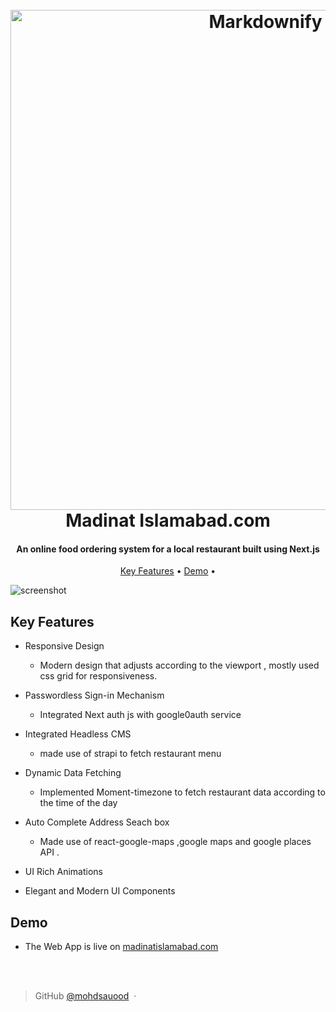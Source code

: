 
  
<h1 align="center">
  <br>
  <a href="https://madinatislamabad.com/">
  <img src="https://res.cloudinary.com/nightwing/image/upload/v1607528889/testing/madinat-islamabad/read%20me%20logo/read-me-logo_rnldtb.png" alt="Markdownify" width="800"></a>
  <br>
  Madinat Islamabad.com
  <br>
</h1>

<h4 align="center">An online food ordering system for a local restaurant built using Next.js</h4>

<p align="center">
  <a href="#key-features">Key Features</a> •
  <a href="#how-to-use">Demo</a> •
</p>

![screenshot](https://res.cloudinary.com/nightwing/image/upload/v1607532149/testing/madinat-islamabad/read%20me%20logo/demo_qyhmht.gif
)

## Key Features

* Responsive Design
  - Modern design that adjusts according to the viewport , mostly used css grid for responsiveness.
 * Passwordless Sign-in Mechanism
	-  Integrated Next auth js with google0auth service 
 * Integrated Headless CMS
	  - made use of strapi to fetch restaurant menu 
* Dynamic Data Fetching
  - Implemented Moment-timezone to fetch restaurant data according to the time of the day

* Auto Complete Address Seach box
	 - Made use of react-google-maps ,google maps and google places API .
* UI Rich Animations
* Elegant and Modern UI Components


## Demo
* The Web App is live on [madinatislamabad.com](https://madinatislamabad.com/)

<br> <br> 
>  GitHub [@mohdsauood](https://github.com/mohdsauood) &nbsp;&middot;&nbsp;


